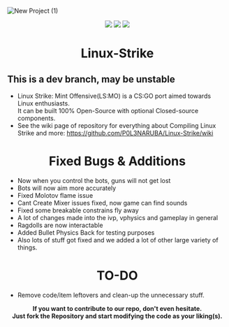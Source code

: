 ![New Project (1)](https://github.com/WH0LEWHALE/Linux-Strike/assets/76629678/9e820a54-dffc-4a6b-b231-1a304fd5e252)

<div align="center">
<img src="https://img.shields.io/badge/CI--Workflow-passing-green?logo=github">
<img src="https://img.shields.io/badge/Made_For-Linux_Based_OS-white?style=flat&logo=linux&logoColor=white">
<img src="https://img.shields.io/badge/Works%20Best_On-AMD_Graphics_Card-red?style=flat&logo=counterstrike&logoColor=white">
</div>


<h1 align="center"> Linux-Strike </h1>

## This is a dev branch, may be unstable

* Linux Strike: Mint Offensive(LS:MO) is a CS:GO port aimed towards Linux enthusiasts.<br>
It can be built 100% Open-Source with optional Closed-source components.<br>
* See the wiki page of repository for everything about Compiling Linux Strike and more: https://github.com/P0L3NARUBA/Linux-Strike/wiki

 <h1 align="center"> Fixed Bugs & Additions </h1>

 - Now when you control the bots, guns will not get lost
 - Bots will now aim more accurately
 - Fixed Molotov flame issue
 - Cant Create Mixer issues fixed, now game can find sounds
 - Fixed some breakable constrains fly away
 - A lot of changes made into the ivp, vphysics and gameplay in general
 - Ragdolls are now interactable
 - Added Bullet Physics Back for testing purposes
 - Also lots of stuff got fixed and we added a lot of other large variety of things.
 

<h1 align="center"> TO-DO </h1>

- Remove code/item leftovers and clean-up the unnecessary stuff.

**<p align="center">
If you want to contribute to our repo, don't even hesitate.<br>
Just fork the Repository and start modifying the code as your liking(s).</p>**